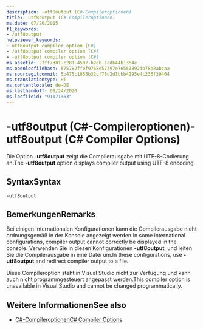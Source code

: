 ```yaml
---
description: -utf8output (C#-Compileroptionen)
title: -utf8output (C#-Compileroptionen)
ms.date: 07/20/2015
f1_keywords:
- /utf8output
helpviewer_keywords:
- utf8output compiler option [C#]
- /utf8output compiler option [C#]
- -utf8output compiler option [C#]
ms.assetid: 27ff7381-c281-45d7-b2eb-1ad644b1354e
ms.openlocfilehash: 675782ffef9768e57397e765538924b78a2abcaa
ms.sourcegitcommit: 5b475c1855b32cf78d2d1bbb4295e4c236f39464
ms.translationtype: HT
ms.contentlocale: de-DE
ms.lasthandoff: 09/24/2020
ms.locfileid: "91171363"
---
```

# <a name="-utf8output-c-compiler-options"></a><span data-ttu-id="69eed-103">-utf8output (C#-Compileroptionen)</span><span class="sxs-lookup"><span data-stu-id="69eed-103">-utf8output (C# Compiler Options)</span></span>

<span data-ttu-id="69eed-104">Die Option **-utf8output** zeigt die Compilerausgabe mit UTF-8-Codierung an.</span><span class="sxs-lookup"><span data-stu-id="69eed-104">The **-utf8output** option displays compiler output using UTF-8 encoding.</span></span>  
  
## <a name="syntax"></a><span data-ttu-id="69eed-105">Syntax</span><span class="sxs-lookup"><span data-stu-id="69eed-105">Syntax</span></span>  
  
```console  
-utf8output  
```  
  
## <a name="remarks"></a><span data-ttu-id="69eed-106">Bemerkungen</span><span class="sxs-lookup"><span data-stu-id="69eed-106">Remarks</span></span>  

 <span data-ttu-id="69eed-107">Bei einigen internationalen Konfigurationen kann die Compilerausgabe nicht ordnungsgemäß in der Konsole angezeigt werden.</span><span class="sxs-lookup"><span data-stu-id="69eed-107">In some international configurations, compiler output cannot correctly be displayed in the console.</span></span> <span data-ttu-id="69eed-108">Verwenden Sie in diesen Konfigurationen **-utf8output**, und leiten Sie die Compilerausgabe in eine Datei um.</span><span class="sxs-lookup"><span data-stu-id="69eed-108">In these configurations, use **-utf8output** and redirect compiler output to a file.</span></span>  
  
 <span data-ttu-id="69eed-109">Diese Compileroption steht in Visual Studio nicht zur Verfügung und kann auch nicht programmgesteuert angepasst werden.</span><span class="sxs-lookup"><span data-stu-id="69eed-109">This compiler option is unavailable in Visual Studio and cannot be changed programmatically.</span></span>  
  
## <a name="see-also"></a><span data-ttu-id="69eed-110">Weitere Informationen</span><span class="sxs-lookup"><span data-stu-id="69eed-110">See also</span></span>

- [<span data-ttu-id="69eed-111">C#-Compileroptionen</span><span class="sxs-lookup"><span data-stu-id="69eed-111">C# Compiler Options</span></span>](./index.md)
